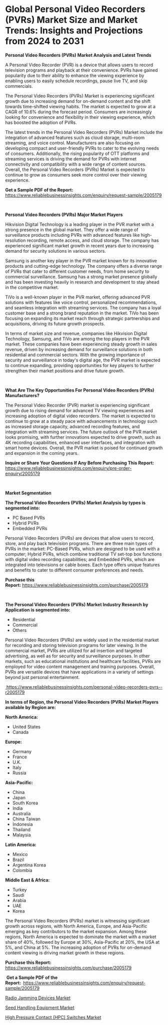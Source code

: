 <p><h1>Global Personal Video Recorders (PVRs) Market Size and Market Trends: Insights and Projections from 2024 to 2031</h1></p><p><strong>Personal Video Recorders (PVRs) Market Analysis and Latest Trends</strong></p>
<p><p>A Personal Video Recorder (PVR) is a device that allows users to record television programs and playback at their convenience. PVRs have gained popularity due to their ability to enhance the viewing experience by enabling users to easily schedule recordings, pause live TV, and skip commercials.</p><p>The Personal Video Recorders (PVRs) Market is experiencing significant growth due to increasing demand for on-demand content and the shift towards time-shifted viewing habits. The market is expected to grow at a CAGR of 10.6% during the forecast period. Consumers are increasingly looking for convenience and flexibility in their viewing experience, which has boosted the adoption of PVRs.</p><p>The latest trends in the Personal Video Recorders (PVRs) Market include the integration of advanced features such as cloud storage, multi-room streaming, and voice control. Manufacturers are also focusing on developing compact and user-friendly PVRs to cater to the evolving needs of consumers. Additionally, the rising popularity of OTT platforms and streaming services is driving the demand for PVRs with internet connectivity and compatibility with a wide range of content sources. Overall, the Personal Video Recorders (PVRs) Market is expected to continue to grow as consumers seek more control over their viewing experience.</p></p>
<p><strong>Get a Sample PDF of the Report:&nbsp;</strong> <a href="https://www.reliablebusinessinsights.com/enquiry/request-sample/2005179">https://www.reliablebusinessinsights.com/enquiry/request-sample/2005179</a></p>
<p>&nbsp;</p>
<p><strong>Personal Video Recorders (PVRs) Major Market Players</strong></p>
<p><p>Hikvision Digital Technology is a leading player in the PVR market with a strong presence in the global market. They offer a wide range of surveillance products including PVRs with advanced features like high-resolution recording, remote access, and cloud storage. The company has experienced significant market growth in recent years due to increasing demand for security solutions in various sectors.</p><p>Samsung is another key player in the PVR market known for its innovative products and cutting-edge technology. The company offers a diverse range of PVRs that cater to different customer needs, from home security to commercial surveillance. Samsung has a strong market presence globally and has been investing heavily in research and development to stay ahead in the competitive market.</p><p>TiVo is a well-known player in the PVR market, offering advanced PVR solutions with features like voice control, personalized recommendations, and seamless integration with streaming services. The company has a loyal customer base and a strong brand reputation in the market. TiVo has been focusing on expanding its market reach through strategic partnerships and acquisitions, driving its future growth prospects.</p><p>In terms of market size and revenue, companies like Hikvision Digital Technology, Samsung, and TiVo are among the top players in the PVR market. These companies have been experiencing steady growth in sales revenue, driven by increasing demand for surveillance solutions in both residential and commercial sectors. With the growing importance of security and surveillance in today's digital age, the PVR market is expected to continue expanding, providing opportunities for key players to further strengthen their market positions and drive future growth.</p></p>
<p>&nbsp;</p>
<p><strong>What Are The Key Opportunities For Personal Video Recorders (PVRs) Manufacturers?</strong></p>
<p><p>The Personal Video Recorder (PVR) market is experiencing significant growth due to rising demand for advanced TV viewing experiences and increasing adoption of digital video recorders. The market is expected to continue to grow at a steady pace with advancements in technology such as increased storage capacity, advanced recording features, and integration with streaming services. The future outlook of the PVR market looks promising, with further innovations expected to drive growth, such as 4K recording capabilities, enhanced user interfaces, and integration with smart home devices. Overall, the PVR market is poised for continued growth and expansion in the coming years.</p></p>
<p><strong>Inquire or Share Your Questions If Any Before Purchasing This Report:</strong> <a href="https://www.reliablebusinessinsights.com/enquiry/pre-order-enquiry/2005179">https://www.reliablebusinessinsights.com/enquiry/pre-order-enquiry/2005179</a></p>
<p>&nbsp;</p>
<p><strong>Market Segmentation</strong></p>
<p><strong>The Personal Video Recorders (PVRs) Market Analysis by types is segmented into:</strong></p>
<p><ul><li>PC Based PVRs</li><li>Hybrid PVRs</li><li>Embedded PVRs</li></ul></p>
<p><p>Personal Video Recorders (PVRs) are devices that allow users to record, store, and play back television programs. There are three main types of PVRs in the market: PC-Based PVRs, which are designed to be used with a computer; Hybrid PVRs, which combine traditional TV set-top box functions with digital video recording capabilities; and Embedded PVRs, which are integrated into televisions or cable boxes. Each type offers unique features and benefits to cater to different consumer preferences and needs.</p></p>
<p><strong>Purchase this Report:&nbsp;</strong><a href="https://www.reliablebusinessinsights.com/purchase/2005179">https://www.reliablebusinessinsights.com/purchase/2005179</a></p>
<p>&nbsp;</p>
<p><strong>The Personal Video Recorders (PVRs) Market Industry Research by Application is segmented into:</strong></p>
<p><ul><li>Residential</li><li>Commercial</li><li>Others</li></ul></p>
<p><p>Personal Video Recorders (PVRs) are widely used in the residential market for recording and storing television programs for later viewing. In the commercial market, PVRs are utilized for ad insertion and targeted advertising, as well as for security and surveillance purposes. In other markets, such as educational institutions and healthcare facilities, PVRs are employed for video content management and training purposes. Overall, PVRs are versatile devices that have applications in a variety of settings beyond just personal entertainment.</p></p>
<p><a href="https://www.reliablebusinessinsights.com/personal-video-recorders-pvrs--r2005179">&nbsp;https://www.reliablebusinessinsights.com/personal-video-recorders-pvrs--r2005179</a></p>
<p><strong>In terms of Region, the Personal Video Recorders (PVRs) Market Players available by Region are:</strong></p>
<p>
    <p> <strong> North America: </strong>
        <ul>
            <li>United States</li>
            <li>Canada</li>
        </ul>
        </p> 
    <p> <strong> Europe: </strong>
        <ul>
            <li>Germany</li>
            <li>France</li>
            <li>U.K.</li>
            <li>Italy</li>
            <li>Russia</li>
        </ul>
        </p> 
    <p> <strong> Asia-Pacific: </strong>
        <ul>
            <li>China</li>
            <li>Japan</li>
            <li>South Korea</li>
            <li>India</li>
            <li>Australia</li>
            <li>China Taiwan</li>
            <li>Indonesia</li>
            <li>Thailand</li>
            <li>Malaysia</li>
        </ul>
        </p> 
    <p> <strong> Latin America: </strong>
        <ul>
            <li>Mexico</li>
            <li>Brazil</li>
            <li>Argentina Korea</li>
            <li>Colombia</li>
        </ul>
        </p> 
    <p> <strong> Middle East & Africa: </strong>
        <ul>
            <li>Turkey</li>
            <li>Saudi</li>
            <li>Arabia</li>
            <li>UAE</li>
            <li>Korea</li>
        </ul>
    </p>
    </p>
<p><p>The Personal Video Recorders (PVRs) market is witnessing significant growth across regions, with North America, Europe, and Asia-Pacific emerging as key contributors to the market expansion. Among these regions, North America is expected to dominate the market with a market share of 40%, followed by Europe at 30%, Asia-Pacific at 20%, the USA at 5%, and China at 5%. The increasing adoption of PVRs for on-demand content viewing is driving market growth in these regions.</p></p>
<p><strong>Purchase this Report: </strong><a href="https://www.reliablebusinessinsights.com/purchase/2005179">https://www.reliablebusinessinsights.com/purchase/2005179</a></p>
<p>&nbsp;<strong>Get a Sample PDF of the Report:&nbsp;&nbsp;</strong><a href="https://www.reliablebusinessinsights.com/enquiry/request-sample/2005179">https://www.reliablebusinessinsights.com/enquiry/request-sample/2005179</a></p>
<p><strong></strong></p>
<p><p><a href="https://github.com/derrinmiltonellis35gcl/Market-Research-Report-List-3/blob/main/radio-jamming-devices-market.md">Radio Jamming Devices Market</a></p><p><a href="https://github.com/Chiragrp22/Market-Research-Report-List-5/blob/main/seed-handling-equipment-market.md">Seed Handling Equipment Market</a></p><p><a href="https://github.com/BerryGuann/Market-Research-Report-List-1/blob/main/high-pressure-contact-hpc-switches-market.md">High Pressure Contact (HPC) Switches Market</a></p></p>